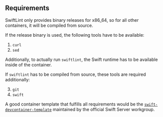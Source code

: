 ## Requirements

SwiftLint only provides binary releases for x86_64, so for all other containers, it will be compiled from source.

If the release binary is used, the following tools have to be available:

1. `curl`
2. `sed`

Additionally, to actually run `swiftlint`, the Swift runtime has to be available inside of the container.

If `swiftlint` has to be compiled from source, these tools are required additionally:

3. `git`
4. `swift`

A good container template that fulfills all requirements would be the [`swift-devcontainer-template`](https://github.com/swift-server/swift-devcontainer-template) maintained by the official Swift Server workgroup.
